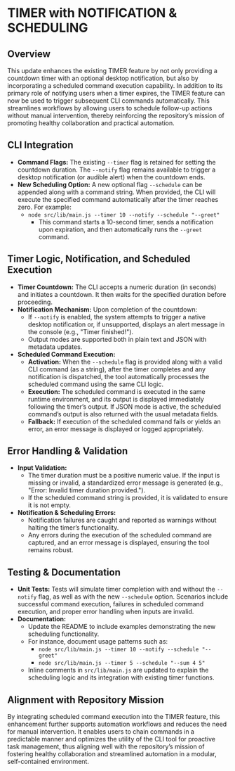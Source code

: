 # TIMER with NOTIFICATION & SCHEDULING

## Overview
This update enhances the existing TIMER feature by not only providing a countdown timer with an optional desktop notification, but also by incorporating a scheduled command execution capability. In addition to its primary role of notifying users when a timer expires, the TIMER feature can now be used to trigger subsequent CLI commands automatically. This streamlines workflows by allowing users to schedule follow-up actions without manual intervention, thereby reinforcing the repository’s mission of promoting healthy collaboration and practical automation.

## CLI Integration
- **Command Flags:** The existing `--timer` flag is retained for setting the countdown duration. The `--notify` flag remains available to trigger a desktop notification (or audible alert) when the countdown ends.
- **New Scheduling Option:** A new optional flag `--schedule` can be appended along with a command string. When provided, the CLI will execute the specified command automatically after the timer reaches zero. For example:
  - `node src/lib/main.js --timer 10 --notify --schedule "--greet"`
    - This command starts a 10-second timer, sends a notification upon expiration, and then automatically runs the `--greet` command.

## Timer Logic, Notification, and Scheduled Execution
- **Timer Countdown:** The CLI accepts a numeric duration (in seconds) and initiates a countdown. It then waits for the specified duration before proceeding.
- **Notification Mechanism:** Upon completion of the countdown:
  - If `--notify` is enabled, the system attempts to trigger a native desktop notification or, if unsupported, displays an alert message in the console (e.g., "Timer finished!").
  - Output modes are supported both in plain text and JSON with metadata updates.
- **Scheduled Command Execution:**
  - **Activation:** When the `--schedule` flag is provided along with a valid CLI command (as a string), after the timer completes and any notification is dispatched, the tool automatically processes the scheduled command using the same CLI logic.
  - **Execution:** The scheduled command is executed in the same runtime environment, and its output is displayed immediately following the timer’s output. If JSON mode is active, the scheduled command’s output is also returned with the usual metadata fields.
  - **Fallback:** If execution of the scheduled command fails or yields an error, an error message is displayed or logged appropriately.

## Error Handling & Validation
- **Input Validation:**
  - The timer duration must be a positive numeric value. If the input is missing or invalid, a standardized error message is generated (e.g., "Error: Invalid timer duration provided.").
  - If the scheduled command string is provided, it is validated to ensure it is not empty.
- **Notification & Scheduling Errors:**
  - Notification failures are caught and reported as warnings without halting the timer’s functionality.
  - Any errors during the execution of the scheduled command are captured, and an error message is displayed, ensuring the tool remains robust.

## Testing & Documentation
- **Unit Tests:** Tests will simulate timer completion with and without the `--notify` flag, as well as with the new `--schedule` option. Scenarios include successful command execution, failures in scheduled command execution, and proper error handling when inputs are invalid.
- **Documentation:**
  - Update the README to include examples demonstrating the new scheduling functionality.
  - For instance, document usage patterns such as:
    - `node src/lib/main.js --timer 10 --notify --schedule "--greet"`
    - `node src/lib/main.js --timer 5 --schedule "--sum 4 5"`
  - Inline comments in `src/lib/main.js` are updated to explain the scheduling logic and its integration with existing timer functions.

## Alignment with Repository Mission
By integrating scheduled command execution into the TIMER feature, this enhancement further supports automation workflows and reduces the need for manual intervention. It enables users to chain commands in a predictable manner and optimizes the utility of the CLI tool for proactive task management, thus aligning well with the repository’s mission of fostering healthy collaboration and streamlined automation in a modular, self-contained environment.